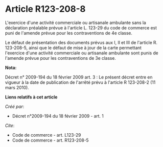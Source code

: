 # Article R123-208-8

L'exercice d'une activité commerciale ou artisanale ambulante sans la déclaration préalable prévue à l'article L. 123-29 du
code de commerce est puni de l'amende prévue pour les contraventions de 4e classe. 

Le défaut de présentation des documents prévus aux I, II et III de l'article R. 123-208-5, ainsi que le défaut de mise à jour
de la carte permettant l'exercice d'une activité commerciale ou artisanale ambulante sont punis de l'amende prévue pour les
contraventions de 3e classe.

**Nota:**

Décret n° 2009-194 du 18 février 2009 art. 3 : Le présent décret entre en vigueur à la date de publication de l'arrêté prévu
à l'article R 123-208-2 (11 mars 2010).

**Liens relatifs à cet article**

_Créé par_:

  - Décret n°2009-194 du 18 février 2009 - art. 1

_Cite_:

  - Code de commerce - art. L123-29
  - Code de commerce - art. R123-208-5
